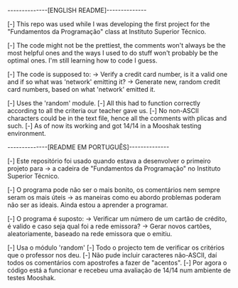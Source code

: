 --------------[ENGLISH README]--------------

[-] This repo was used while I was developing the first project for the 
   "Fundamentos da Programação" class at Instituto Superior Técnico.
   
[-] The code might not be the prettiest, the comments won't always be the most helpful ones 
   and the ways I used to do stuff won't probably be the optimal ones. I'm still learning how to code I guess.
   
[-] The code is supposed to:
  -> Verify a credit card number, is it a valid one and if so what was 'network' emitting it?
  -> Generate new, random credit card numbers, based on what 'network' emitted it.

[-] Uses the 'random' module.
[-] All this had to function correctly according to all the criteria our teacher gave us.
[-] No non-ASCII characters could be in the text file, hence all the comments with plicas and such.
[-] As of now its working and got 14/14 in a Mooshak testing environment.

--------------[README EM PORTUGUÊS]--------------

[-] Este repositório foi usado quando estava a desenvolver o primeiro projeto para
  -> a cadeira de "Fundamentos da Programação" no Instituto Superior Técnico.
  
[-] O programa pode não ser o mais bonito, os comentários nem sempre seram os mais úteis
  ->  as maneiras como eu abordo problemas poderam não ser as ideais. Ainda estou a aprender a programar.
  
[-] O programa é suposto:
  -> Verificar um número de um cartão de crédito, é valido e caso seja qual foi a rede emissora?
  -> Gerar novos cartões, aleatoriamente, baseado na rede emissora que o emitiu.
  
[-] Usa o módulo 'random'
[-] Todo o projecto tem de verificar os critérios que o professor nos deu.
[-] Não pude incluir caracteres não-ASCII, daí todos os comentários com apostrofes a fazer de "acentos".
[-] Por agora o código está a funcionar e recebeu uma avaliação de 14/14 num ambiente de testes Mooshak.
  
